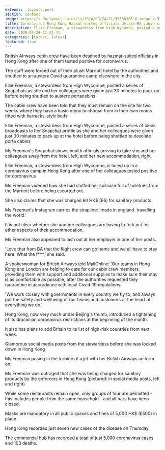 ```yaml
---
extends: _layouts.post
section: content
image: https://i.dailymail.co.uk/1s/2020/09/24/21/33588166-0-image-a-31_1600978073461.jpg 
title: Coronavirus Hong Kong Hazmat-suited officials detain BA cabin crew in Hong Kong 
description: Ellie Freeman, a stewardess from High Wycombe, posted a series of Snapchats as she and her colleagues were given just 30 minutes to pack up before being shuttled to austere portacabins. 
date: 2020-09-24-21-33-41 
categories: [latest, latest] 
featured: true 
--- 
```

British Airways cabin crew have been detained by hazmat-suited officials in Hong Kong after one of them tested positive for coronavirus.

The staff were forced out of their plush Marriott hotel by the authorities and shuttled to an austere Covid quarantine camp elsewhere in the city.

Ellie Freeman, a stewardess from High Wycombe, posted a series of Snapchats as she and her colleagues were given just 30 minutes to pack up before being shuttled to austere portacabins.

The cabin crew have been told that they must remain on the site for two weeks where they have a basic menu to choose from in their twin rooms fitted with barracks-style beds.

Ellie Freeman, a stewardess from High Wycombe, posted a series of bleak broadcasts to her Snapchat profile as she and her colleagues were given just 30 minutes to pack up at the hotel before being shuttled to desolate porta cabins

Ms Freeman's Snapchat shows health officials arriving to take she and her colleagues away from the hotel, left, and her new accommodation, right

Ellie Freeman, a stewardess from High Wycombe, is holed up in a coronavirus camp in Hong Kong after one of her colleagues tested positive for coronavirus

Ms Freeman videoed how she had stuffed her suitcase full of toiletries from the Marriott before being escorted out.

She also claims that she was charged 60 HK$ (£6) for sanitary products.

Ms Freeman's Instagram carries the strapline: 'made in england. travelling the world.'

It is not clear whether she and her colleagues are having to fork out for other aspects of their accommodation.

Ms Freeman also appeared to lash out at her employer in one of her posts.

'Love that from BA that the flight crew can go home and we all have to stay here. What the f***,' she said.

A spokeswoman for British Airways told MailOnline: 'Our teams in Hong Kong and London are helping to care for our cabin crew members, providing them with support and additional supplies to make sure their stay is as comfortable as possible, after the authorities requested they quarantine in accordance with local Covid-19 regulations.

'We work closely with governments in every country we fly to, and always put the safety and wellbeing of our teams and customers at the heart of everything we do.'  

Hong Kong, now very much under Beijing's thumb, introduced a tightening of its draconian coronavirus restrictions at the beginning of the month. 

It also has plans to add Britain to its list of high-risk countries from next week. 

Glamorous social media posts from the stewardess before she was locked down in Hong Kong

Ms Freeman posing in the turbine of a jet with her British Airways uniform on

Ms Freeman was outraged that she was being charged for sanitary products by the enforcers in Hong Kong (pictured: in social media posts, left and right)

While some restaurants remain open, only groups of four are permitted - this includes people from the same household - and all bars have been closed.

Masks are mandatory in all public spaces and fines of 5,000 HK$ (£500) in place.   

Hong Kong recorded just seven new cases of the disease on Thursday.

The commercial hub has recorded a total of just 5,000 coronavirus cases and 103 deaths.

